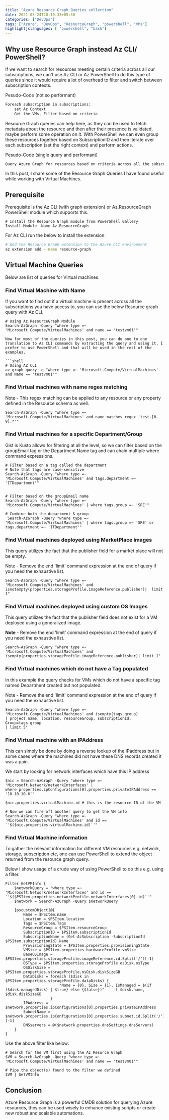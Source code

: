 ```yaml
---
title: "Azure Resource Graph Queries collection"
date: 2021-05-24T20:10:33+05:30
categories: ["DevOps"]
tags: ["Azure", "DevOps", "ResourceGraph", "powershell", "VMs"]
highlightjslanguages: [ "powershell", "bash"]
---
```


## Why use Resource Graph instead Az CLI/ PowerShell?

If we want to search for resources meeting certain criteria across all our subscriptions, we can't use Az CLI or Az PowerShell to do this type of queries since it would require a lot of overhead to filter and switch between subscription contexts.

Pesudo-Code (not so performant)

```txt
Foreach subscription in subscriptions:
    set Az Context
    Get the VMs, Filter based on criteria
```

Resource Graph queries can help here, as they can be used to fetch metadata about the resource and then after their presence is validated, maybe perform some operation on it. With PowerShell we can even group these resources together based on SubscriptionID and then iterate over each subscription (set the right context) and perform actions.

Pesudo-Code (single query and performant)

```txt
Query Azure Graph for resources based on criteria across all the subscriptions
```

In this post, I share some of the Resource Graph Queries I have found useful while working with Virtual Machines.

## Prerequisite

Prerequisite is the Az CLI (with graph extension) or Az.ResourceGraph PowerShell module which supports this.

```pwsh
# Install the Resource Graph module from PowerShell Gallery
Install-Module -Name Az.ResourceGraph
```

For Az CLI run the below to install the extension:

```bash
# Add the Resource Graph extension to the Azure CLI environment
az extension add --name resource-graph
```

## Virtual Machine Queries

Below are list of queries for Virtual machines.

### Find Virtual Machine with Name

If you want to find out if a virtual machine is present across all the subscriptions you have access to, you can use the below Resource graph query with Az CLI.

```pwsh
# Using Az.ResourceGraph Module
Search-AzGraph -Query "where type =~ 'Microsoft.Compute/VirtualMachines' and name == 'testvm01'"

Now for most of the queries in this post, you can do one to one translation to Az CLI commands by extracting the query and using it, I prefer to use PowerShell and that will be used in the rest of the examples.

```shell
# Using AZ CLI
az graph query -q "where type =~ 'Microsoft.Compute/VirtualMachines' and Name == 'testvm01'"
```

### Find Virtual machines with name regex matching

Note - This regex matching can be applied to any resource or any property defined in the Resource schema as well.

```pwsh
Search-AzGraph -Query "where type =~ 'Microsoft.Compute/VirtualMachines' and name matches regex 'test-[0-9].*'"
```

### Find Virtual machines for a specific Department/Group

Gist is Kusto allows for filtering at all the level, so we can filter based on the groupEmail tag or the Department Name tag and can chain multiple where command expressions.

```pwsh
# Filter based on a tag called the department
# Note that tags are case-sensitive
Search-AzGraph -Query "where type =~ 'Microsoft.Compute/VirtualMachines' and tags.department =~ 'ITDepartment'"
 
 
# Filter based on the groupEmail name
Search-AzGraph -Query "where type =~ 'Microsoft.Compute/VirtualMachines' | where tags.group =~ 'SRE'"
 
# Combine both the department & group
 Search-AzGraph -Query "where type =~ 'Microsoft.Compute/VirtualMachines' | where tags.group =~ 'SRE' or tags.department =~ 'ITDepartment'"
 ```

### Find Virtual machines deployed using MarketPlace images

This query utilizes the fact that the publisher field for a market place will not be empty.

Note - Remove the end 'limit' command expression at the end of query if you need the exhaustive list.

```pwsh
Search-AzGraph -Query "where type =~ 'Microsoft.Compute/VirtualMachines' and isnotempty(properties.storageProfile.imageReference.publisher)|  limit 1"
```

### Find Virtual machines deployed using custom OS Images

This query utilizes the fact that the publisher field does not exist for a VM deployed using a generalized image.

**Note** - Remove the end 'limit' command expression at the end of query if you need the exhaustive list.

```pwsh
Search-AzGraph -Query "where type =~ 'Microsoft.Compute/VirtualMachines' and isempty(properties.storageProfile.imageReference.publisher)| limit 1"
```

### Find Virtual machines which do not have a Tag populated

In this example the query checks for VMs which do not have a specific tag named Department created but not populated.

Note - Remove the end 'limit' command expression at the end of query if you need the exhaustive list.

```pwsh
Search-AzGraph -Query "where type =~ 'Microsoft.Compute/VirtualMachines' and isempty(tags.group)
| project name, location, resourceGroup, subscriptionId, Group=tags.group
| limit 5"
```

### Find Virtual machine with an IPAddress

This can simply be done by doing a reverse lookup of the IPaddress but in some cases where the machines did not have these DNS records created it was a pain.

We start by looking for network interfaces which have this IP address

```pwsh
$nic = Search-AzGraph -Query "where type =~ 'Microsoft.Network/networkInterfaces' |
where properties.ipConfigurations[0].properties.privateIPAddress == '10.10.10.6'"
 
$nic.properties.virtualMachine.id # this is the resource ID of the VM
 
# Now we can fire off another query to get the VM info
Search-AzGraph -Query "where type =~ 'Microsoft.Compute/VirtualMachines' and id == `'$($nic.properties.virtualMachine.id)`'"
```

### Find Virtual Machine information

To gather the relevant information for different VM resources e.g. network, storage, subscription etc, one can use PowerShell to extend the object returned from the resource graph query.

Below I show usage of a crude way of using PowerShell to do this e.g. using a filter.

```pwsh
Filter GetVMInfo {
    $networkQuery = "where type =~ 'Microsoft.Network/networkInterfaces' and id == `'$($PSItem.properties.networkProfile.networkInterfaces[0].id)`'"
    $network = Search-AzGraph -Query $networkQuery
  
    [pscustomObject]@{
        Name = $PSItem.name
        Location = $PSItem.location
        Tags = $PSItem.Tags
        ResourceGroup = $PSItem.resourceGroup
        SubscriptionID = $PSItem.subscriptionId
        SubscriptionName = (Get-AzSubscription -SubscriptionId $PSItem.subscriptionId).Name
        ProvisioningState = $PSItem.properties.provisioningState
        VMSize = $PSItem.properties.hardwareProfile.vmSize
        BaseOSImage = $PSItem.properties.storageProfile.imageReference.id.Split('/')[-1]
        OSType = $PSItem.properties.storageProfile.osDisk.osType
        OSDiskSize = $PSItem.properties.storageProfile.osDisk.diskSizeGB
        DataDisks = foreach ($disk in $PSItem.properties.storageProfile.dataDisks) {
                        "Name = {0}, Size = {1}, IsManaged = $(if ($disk.managedDisk) { $true} else {$false})"    -f $disk.name, $disk.diskSizeGB
                    }
        IPAddress = $network.properties.ipConfigurations[0].properties.privateIPAddress
        SubnetName = $network.properties.ipConfigurations[0].properties.subnet.id.Split('/')[-1]
        DNSservers = @($network.properties.dnsSettings.dnsServers)
    }
}
```

Use the above filter like below:

```pwsh
# Search for the VM first using the Az Resurce Graph
$VM = Search-AzGraph -Query "where type =~ 'Microsoft.Compute/VirtualMachines' and name == 'testvm01'"

# Pipe the object(s) found to the filter we defined
$VM | GetVMInfo
```

## Conclusion

Azure Resource Graph is a powerful CMDB solution for querying Azure resources, they can be used wisely to enhance existing scripts or create new robust and scalable automations.